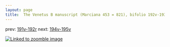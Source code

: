 ```yaml
---
layout: page
title:  The Venetus B manuscript (Marciana 453 = 821), bifolio 192v-193r
---
```


prev: [191v-192r](../191v-192r/) next: [194v-195v](../194v-195v/)



[![Linked to zoomble image](http://www.homermultitext.org/iipsrv?IIIF=/project/homer/pyramidal/deepzoom/hmt/vbbifolio/v1/vb_192v_193r.tif/full/2000,/0/default.jpg)](http://www.homermultitext.org/ict2/?urn=urn:cite2:hmt:vbbifolio.v1:vb_192v_193r)

